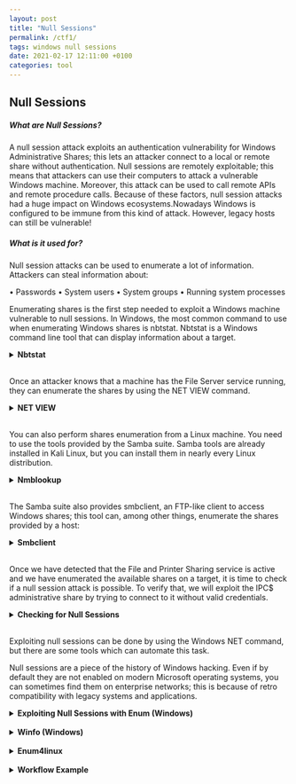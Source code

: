 ```yaml
---
layout: post
title: "Null Sessions"
permalink: /ctf1/
tags: windows null sessions
date: 2021-02-17 12:11:00 +0100
categories: tool
---
```


## Null Sessions

##### What are Null Sessions?

A null session attack exploits an authentication vulnerability for Windows Administrative Shares; this lets an attacker connect to a local or remote share without authentication.
Null sessions are remotely exploitable; this means that attackers can use their computers to attack a vulnerable Windows machine. Moreover, this attack can be used to call remote APIs and remote procedure calls. Because of these factors, null session attacks had a huge impact on Windows ecosystems.Nowadays Windows is configured to be immune from this kind of attack. However, legacy hosts can still be vulnerable!
<br/>
##### What is it used for?

Null session attacks can be used to enumerate a lot of information. Attackers can steal information about:
  
• Passwords
• System users
• System groups
• Running system processes
<br/>

Enumerating shares is the first step needed to exploit a Windows machine vulnerable to null sessions. In Windows, the most common command to use when enumerating Windows shares is nbtstat. Nbtstat is a Windows command line tool that can display information about a target.

<details> 
  <summary> <b>Nbtstat</b> </summary>

You can check how to use it by passing it the /? parameter:
<br/>
<img src="/assets/images/pts_labs/null_sessions/1.png" height="100%" width="100%">

The most common use of nbtstat is ```bash nbtstat –A <IP> ``` that displays information about a target.
<br/>
<img src="/assets/images/pts_labs/null_sessions/2.png" height="40%" width="40%">
<br/>

Let's analyze the command output.

The first line of the table tells us that the name of the machine running at 10.130.40.80 is   "ELS-WINXP".
The record type <00> tells us that ELS-WINXP is a workstation.
The type "UNIQUE" tells us that this computer must have only one IP address assigned.

This line contains the workgroup or the domain the computer is joined to:
<br/>
<img src="/assets/images/pts_labs/null_sessions/3.png" height="60%" width="60%">
<br/>
And this is the most interesting line of the table! The type <20> records tell us that the file sharing service is up and running on the machine; this means we can try to get some more information about it.
<br/>
<img src="/assets/images/pts_labs/null_sessions/4.png" height="60%" width="60%">
</details>
<br/>

Once an attacker knows that a machine has the File Server service running, they can enumerate the shares by using the NET VIEW command.  

<details> 
  <summary> <b>NET VIEW</b> </summary>


You can use the command by typing:

```bash
> NET VIEW <target IP>
```

We can use it on the previous target: (the type <20> tells us that file sharing is up and running: see nbtstat -A <IP> )
<br/>
<img src="/assets/images/pts_labs/null_sessions/5.png" height="70%" width="70%">
<br/>
This machine is sharing a directory; the share name is eLS.
Another directory on the share is WIA_RIS_SHARE.
<br/>
<img src="/assets/images/pts_labs/null_sessions/6netview.png" height="50%" width="50%">
</details>
<br/>

You can also perform shares enumeration from a Linux machine. You need to use the tools provided by the Samba suite. Samba tools are already installed in Kali Linux, but you can install them in nearly every Linux distribution.
<details> 
  <summary> <b>Nmblookup</b> </summary>
  

To perform the same operations of nbtstat, you can use nmblookup with the same command line switch:

```bash
# nmblookup –A <target ip address>
```
<br/>

As usual, you can check how nmblookup works by using the manual or the brief help:

```bash
# nmblookup --help
```

Here are the results we get from running nmblookupon the same target machine. We get the same results:
<br/>
<img src="/assets/images/pts_labs/null_sessions/7nmblookup.png" height="70%" width="70%">
</details>
<br/>

The Samba suite also provides smbclient, an FTP-like client to access Windows shares; this tool can, among other things, enumerate the shares provided by a host:
<details> 
  <summary> <b>Smbclient</b> </summary>
<br/>
<img src="/assets/images/pts_labs/null_sessions/8smbclient.png" height="70%" width="70%">
<br/>
The previous command line uses the following options:
• -L allows you to look at what services are available on a target
• With //<IP Address> you have to prepend two slashes to the target IP address
• -N forces the tool to not ask for a password.

Smbclient can not only detect the very same shares detected by NET VIEW...
<br/>
<img src="/assets/images/pts_labs/null_sessions/9smbclient.png" height="70%" width="70%">
<br/>

...but it also displays administrative shares that are hidden when using Windows standard tools.
<br/>
<img src="/assets/images/pts_labs/null_sessions/10smbclient.png" height="70%" width="70%">
</details>
<br/>

Once we have detected that the File and Printer Sharing service is active and we have enumerated the available shares on a target, it is time to check if a null session attack is possible. To verify that, we will exploit the IPC$ administrative share by trying to connect to it without valid credentials.
<details> 
  <summary> <b>Checking for Null Sessions</b> </summary>

To verify that, we will exploit the IPC$ administrative share by trying to connect to it without valid credentials.

To connect, you have to type the following command in a Windows shell:

```bash
> NET USE \\<target IP address>\IPC$ '' /u:''
```

This tells Windows to connect to the IPC$ share by using an empty password and an empty username!

Let's try the command on our target:

<br/>
<img src="/assets/images/pts_labs/null_sessions/checking11.png" height="50%" width="50%">
<br/>


The previous command establishes a connection to the IPC$ administrative share without specifying a user; this is possible because our target host is vulnerable to null session attacks. This test only works with the IPC$. For example, it does not work with C$:
  
Example:
<br/>
<img src="/assets/images/pts_labs/null_sessions/checking12.png" height="60%" width="60%">
<br/>
You can also perform the very same checks by using smbclient:
<br/>
<img src="/assets/images/pts_labs/null_sessions/checking13.png" height="70%" width="70%">
</details>
<br/>



Exploiting null sessions can be done by using the Windows NET command, but there are some tools which can automate this task.

Null sessions are a piece of the history of Windows hacking. Even if by default they are not enabled on modern Microsoft operating systems, you can sometimes find them on enterprise networks; this is because of retro compatibility with legacy systems and applications.


<details> 
  <summary> <b>Exploiting Null Sessions with Enum (Windows)</b> </summary>

**_Enum_** is a command line utility that can retrieve information from a system vulnerable to null session attacks. You can install it just by extracting it and running it from the Windows command prompt.

The -S parameter lets you enumerate the shares of a machine:

<br/>
<img src="/assets/images/pts_labs/null_sessions/14enum.png" height="70%" width="70%">
<br/>

Note that it enumerates administrative shares too.

-U enumerates the users:
<br/>
<img src="/assets/images/pts_labs/null_sessions/15enum.png" height="70%" width="70%">
<br/>
This machine has five user accounts.

If you need to mount a network authentication attack, you can check the password policy by using the  -P parameter:
<br/>
<img src="/assets/images/pts_labs/null_sessions/16enum.png" height="70%" width="70%">
<br/>


Checking password policies before running an authentication attack lets you fine-tune an attack tool to:

• Prevent accounts locking
• Prevent false positives
• Choose your dictionary or your bruteforcer configuration

Example:
Knowing the minimum and maximum length of a password helps you save time while bruteforcing a password.
</details>
<br/>

<details> 
  <summary> <b>Winfo (Windows)</b> </summary>
Winfo is another command line utility you can use to automate null session exploitation. To use it, you just need to specify the target IP address and use the -n command line switch to tell the tool to use null sessions.

```bash
> winfo 10.130.40.80 -n
```
</details>
<br/>

<details> 
  <summary> <b>Enum4linux</b> </summary>
A penetration tester can also exploit null sessions by using enum4linux, a PERL script that can perform the same operations of enum and Winfo. 

It has the same command line options of the original enum tool; moreover, it supplies some other features.

By default, it performs:

• User enumeration
• Share enumeration
• Group and member enumeration
• Password policy extraction
• OS information detection
• A nmblookup run
• Printer information extraction

You can check its options by just calling > enum4linux on the command line.

Example:
```bash
> nmap -sS -p 135,139,445 192.168.102.0-255
```
-->192.168.102.151 has all 3 ports open

```bash
> enum4linux -n 192.168.102.151
```  
→ the <20> flag means the user has open shares

To test this agains null session checking for password policy:

```bash
> enum4linux -P 192.168.102.151
```
-S to enumerate remote machines:

```bash
> enum4linux -S 192.168.102.151
```

to brute force directories:

```bash
> enum4linux -s /usr/share/enum4linux/share-list.txt 192.168.102.151
```

run all commands in a single promt:

```bash
> enum4linux -a 192.168.102.151
```

</details>
<br/>


<details> 
  <summary> <b>Workflow Example</b> </summary>

<H4> 1. Find a Target in the Network</H4>

Verify the remote network:

```bash
$ ifconfig
```

Discover alive hosts on target network:

```bash
$ nmap -sn 192.168.99.0/24
```


<H4> 2. Check for Null Session</H4>

```bash
$ enum4linux -n 192.168.99.162
```

→ watch out for an active File Server Service and that the string <20> appears in the list.


<H4> 3. Exploit Null Session</H4>

Gather information

```bash
$ enum4linux -a 192.168.99.162
```

Use Smbclient to navigate the target machine.

```bash
$ smbclient -L DOMAIN -I 192.168.99.162 -N -U “”

[...]

 smb: \> ls 
 smb: \> exit
```
</details>
<br/>
